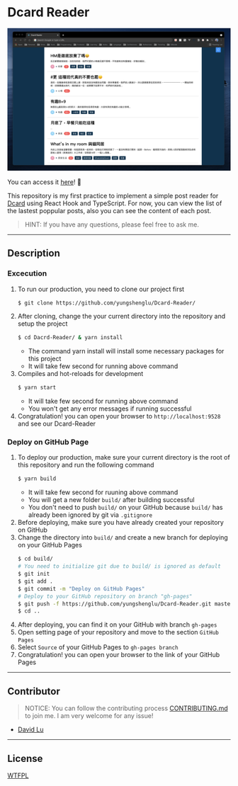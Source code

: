 # Dcard Reader

![](./assets/img/Demo.png)

You can access it [here]()! :rocket:

This repository is my first practice to implement a simple post reader for [Dcard](https://www.dcard.tw) using React Hook and TypeScript. For now, you can view the list of the lastest poppular posts, also you can see the content of each post.

> HINT: If you have any questions, please feel free to ask me.

---

## Description

### Excecution

1. To run our production, you need to clone our project first
   ```bash
   $ git clone https://github.com/yungshenglu/Dcard-Reader/
   ```
2. After cloning, change the your current directory into the repository and setup the project
   ```bash
   $ cd Dacrd-Reader/ & yarn install
   ```
   - The command yarn install will install some necessary packages for this project
   - It will take few second for running above command
3. Compiles and hot-reloads for development
   ```bash
   $ yarn start
   ```
   - It will take few second for running above command
   - You won't get any error messages if running successful
4. Congratulation! you can open your browser to `http://localhost:9528` and see our Dcard-Reader

### Deploy on GitHub Page

1. To deploy our production, make sure your current directory is the root of this repository and run the following command
   ```bash
   $ yarn build
   ```
   - It will take few second for ruuning above command
   - You will get a new folder `build/` after building successful
   - You don't need to push `build/` on your GitHub because `build/` has already been ignored by git via `.gitignore`
2. Before deploying, make sure you have already created your repository on GitHub
3. Change the directory into `build/` and create a new branch for deploying on your GitHub Pages
   ```bash
   $ cd build/
   # You need to initialize git due to build/ is ignored as default
   $ git init
   $ git add .
   $ git commit -m "Deploy on GitHub Pages"
   # Deploy to your GitHub repository on branch "gh-pages"
   $ git push -f https://github.com/yungshenglu/Dcard-Reader.git master:gh-pages
   $ cd ..
   ```
4. After deploying, you can find it on your GitHub with branch `gh-pages`
5. Open setting page of your repository and move to the section `GitHub Pages`
6. Select `Source` of your GitHub Pages to `gh-pages branch`
7. Congratulation! you can open your browser to the link of your GitHub Pages

---

## Contributor

> NOTICE: You can follow the contributing process [CONTRIBUTING.md](CONTRIBUTING.md) to join me. I am very welcome for any issue!

- [David Lu](https://github.com/yungshenglu)

---

## License

[WTFPL](LICENSE)
